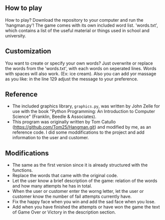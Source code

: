 ## How to play
How to play? Download the repository to your computer and run the 'hangman.py'! The game comes with its own included word list. 'words.txt', which contains a list of the useful material or things used in school and university.

## Customization
You want to create or specify your own words? Just overwrite or replace the words from the 'words.txt', with each words on seperated lines. Words with spaces will also work. (Ex: ice cream). Also you can add yor massage as you like: in the line 129 adjust the message to your preference.

## Reference
- The included graphics library, `graphics.py`, was written by John Zelle for use with the book "Python Programming: An Introduction to Computer Science" (Franklin, Beedle & Associates).
- This program was originally written by Tom Catullo (https://github.com/Tom25/Hangman.git) and modified by me, as an reference code. I did some moddifications to the project and add information to the user and customer.

## Modifications
- The same as the first version since it is already structured with the functions.
- Replace the words that came with the original code.
- Let the user know a brief description of the game: relation of the words and how many attempts he has in total.
- When the user or customer enter the worng letter, let the user or customer know the number of fail attempts currently have.
- Fix the happy face when you win and add the sad face when you lose.
- Add when you have finished the attempts or have won the game the text of Game Over or Victory in the description section.
